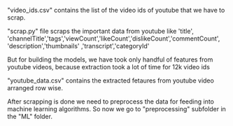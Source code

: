 "video_ids.csv" contains the list of the video ids of youtube that we have to scrap.

"scrap.py" file scraps the important data from youtube like 'title',
'channelTitle','tags','viewCount','likeCount','dislikeCount','commentCount',
'description','thumbnails' ,'transcript','categoryId'

But for building the models, we have took only handful of features from youtube videos, because extraction took
a lot of time for 12k video ids

"youtube_data.csv" contains the extracted fetaures from  youtube video arranged row wise.

After scrapping is done we need to preprocess the data for feeding into machine learning algorithms.
So now we go to "preprocessing" subfolder in the "ML" folder.
